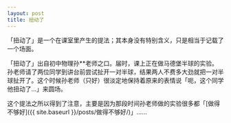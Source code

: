 ```yaml
---
layout: post
title: 扭动了
---
```

「扭动了」是一个在课室里产生的提法；其本身没有特别含义，只是相当于记载了一个场面。

「扭动了」出自初中物理孙**老师之口。届时，课上正在做马德堡半球的实验。孙老师请了两位同学到讲台前尝试扯开一对半球，结果两人不费多大劲就把一对半球扯开了。这个时候孙老师（只好）很淡定地保持着原来的表情说「呃，这个同学他扭动了…」来圆场。

这个提法之所以得到了注意，主要是因为那段时间孙老师做的实验很多都「[做得不够好]({{ site.baseurl }}/posts/做得不够好/)」……